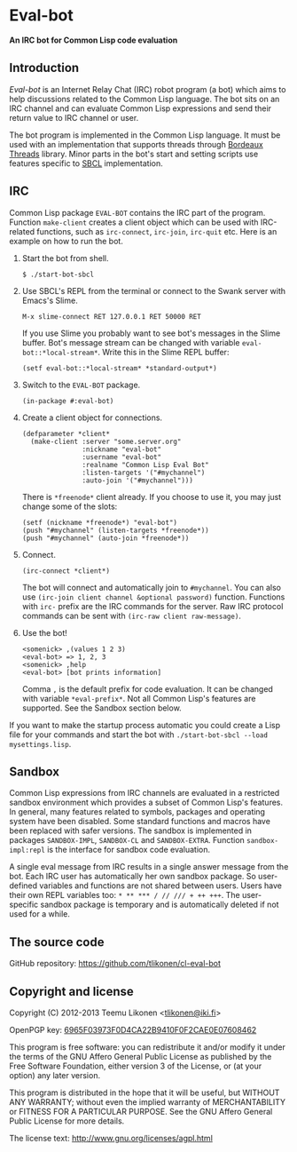 Eval-bot
========

**An IRC bot for Common Lisp code evaluation**


Introduction
------------

_Eval-bot_ is an Internet Relay Chat (IRC) robot program (a bot) which
aims to help discussions related to the Common Lisp language. The bot
sits on an IRC channel and can evaluate Common Lisp expressions and send
their return value to IRC channel or user.

The bot program is implemented in the Common Lisp language. It must be
used with an implementation that supports threads through
[Bordeaux Threads][BT] library. Minor parts in the bot's start and
setting scripts use features specific to [SBCL][] implementation.

[BT]:   http://common-lisp.net/project/bordeaux-threads/
[SBCL]: http://www.sbcl.org/


IRC
---

Common Lisp package `EVAL-BOT` contains the IRC part of the program.
Function `make-client` creates a client object which can be used with
IRC-related functions, such as `irc-connect`, `irc-join`, `irc-quit`
etc. Here is an example on how to run the bot.

 1. Start the bot from shell.

        $ ./start-bot-sbcl

 2. Use SBCL's REPL from the terminal or connect to the Swank server
    with Emacs's Slime.

        M-x slime-connect RET 127.0.0.1 RET 50000 RET

    If you use Slime you probably want to see bot's messages in the
    Slime buffer. Bot's message stream can be changed with variable
    `eval-bot::*local-stream*`. Write this in the Slime REPL buffer:

        (setf eval-bot::*local-stream* *standard-output*)

 3. Switch to the `EVAL-BOT` package.

        (in-package #:eval-bot)

 4. Create a client object for connections.

        (defparameter *client*
          (make-client :server "some.server.org"
                       :nickname "eval-bot"
                       :username "eval-bot"
                       :realname "Common Lisp Eval Bot"
                       :listen-targets '("#mychannel")
                       :auto-join '("#mychannel")))

    There is `*freenode*` client already. If you choose to use it, you
    may just change some of the slots:

        (setf (nickname *freenode*) "eval-bot")
        (push "#mychannel" (listen-targets *freenode*))
        (push "#mychannel" (auto-join *freenode*))

 5. Connect.

        (irc-connect *client*)

    The bot will connect and automatically join to `#mychannel`. You can
    also use `(irc-join client channel &optional password)` function.
    Functions with `irc-` prefix are the IRC commands for the server.
    Raw IRC protocol commands can be sent with `(irc-raw client
    raw-message)`.

 6. Use the bot!

        <somenick> ,(values 1 2 3)
        <eval-bot> => 1, 2, 3
        <somenick> ,help
        <eval-bot> [bot prints information]

    Comma `,` is the default prefix for code evaluation. It can be
    changed with variable `*eval-prefix*`. Not all Common Lisp's
    features are supported. See the Sandbox section below.

If you want to make the startup process automatic you could create a
Lisp file for your commands and start the bot with `./start-bot-sbcl
--load mysettings.lisp`.


Sandbox
-------

Common Lisp expressions from IRC channels are evaluated in a restricted
sandbox environment which provides a subset of Common Lisp's features.
In general, many features related to symbols, packages and operating
system have been disabled. Some standard functions and macros have been
replaced with safer versions. The sandbox is implemented in packages
`SANDBOX-IMPL`, `SANDBOX-CL` and `SANDBOX-EXTRA`. Function
`sandbox-impl:repl` is the interface for sandbox code evaluation.

A single eval message from IRC results in a single answer message from
the bot. Each IRC user has automatically her own sandbox package. So
user-defined variables and functions are not shared between users. Users
have their own REPL variables too: `* ** *** / // /// + ++ +++`. The
user-specific sandbox package is temporary and is automatically deleted
if not used for a while.


The source code
---------------

GitHub repository: <https://github.com/tlikonen/cl-eval-bot>


Copyright and license
---------------------

Copyright (C) 2012-2013 Teemu Likonen <<tlikonen@iki.fi>>

OpenPGP key: [6965F03973F0D4CA22B9410F0F2CAE0E07608462][PGP]

This program is free software: you can redistribute it and/or modify it
under the terms of the GNU Affero General Public License as published by
the Free Software Foundation, either version 3 of the License, or (at
your option) any later version.

This program is distributed in the hope that it will be useful, but
WITHOUT ANY WARRANTY; without even the implied warranty of
MERCHANTABILITY or FITNESS FOR A PARTICULAR PURPOSE. See the GNU Affero
General Public License for more details.

The license text: <http://www.gnu.org/licenses/agpl.html>

[PGP]: http://www.iki.fi/tlikonen/pgp-key.asc

